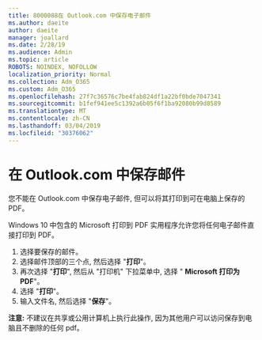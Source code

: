 ```yaml
---
title: 8000088在 Outlook.com 中保存电子邮件
ms.author: daeite
author: daeite
manager: joallard
ms.date: 2/28/19
ms.audience: Admin
ms.topic: article
ROBOTS: NOINDEX, NOFOLLOW
localization_priority: Normal
ms.collection: Adm_O365
ms.custom: Adm_O365
ms.openlocfilehash: 27f7c36576c7be4fab824df1a22bf0bde7047341
ms.sourcegitcommit: b1fef941ee5c1392a6b05f6f1ba92080b99d8589
ms.translationtype: MT
ms.contentlocale: zh-CN
ms.lasthandoff: 03/04/2019
ms.locfileid: "30376062"
---
```

# <a name="saving-messages-in-outlookcom"></a>在 Outlook.com 中保存邮件

您不能在 Outlook.com 中保存电子邮件, 但可以将其打印到可在电脑上保存的 PDF。

Windows 10 中包含的 Microsoft 打印到 PDF 实用程序允许您将任何电子邮件直接打印到 PDF。

1. 选择要保存的邮件。
2. 选择邮件顶部的三个点, 然后选择 "**打印**"。
3. 再次选择 "**打印**", 然后从 "打印机" 下拉菜单中, 选择 " **Microsoft 打印为 PDF**"。
4. 选择 "**打印**"。
5. 输入文件名, 然后选择 "**保存**"。

**注意:** 不建议在共享或公用计算机上执行此操作, 因为其他用户可以访问保存到电脑且不删除的任何 pdf。